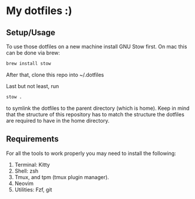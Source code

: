# My dotfiles :)

## Setup/Usage

To use those dotfiles on a new machine install GNU Stow first. On mac this can be done via brew:

```bash
brew install stow
```

After that, clone this repo into ~/.dotfiles

Last but not least, run

```bash
stow .
```

to symlink the dotfiles to the parent directory (which is home).
Keep in mind that the structure of this repository has to match the structure the dotfiles are required to have in the home directory.

## Requirements

For all the tools to work properly you may need to install the following:

1. Terminal: Kitty
2. Shell: zsh
3. Tmux, and tpm (tmux plugin manager).
4. Neovim
5. Utilities: Fzf, git
